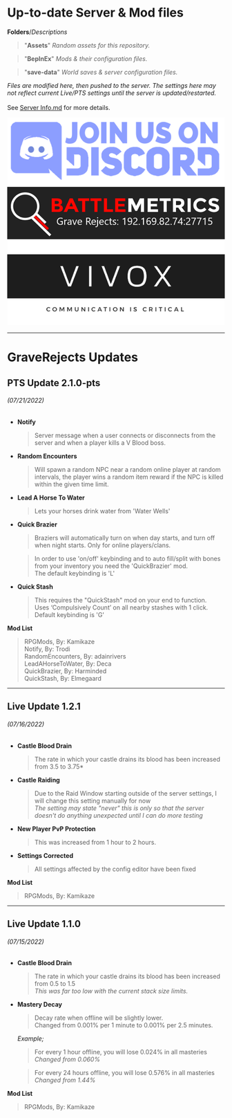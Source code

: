 # Up-to-date Server &amp; Mod files

**Folders**/*Descriptions*
> "**Assets**" *Random assets for this repository.*



> "**BepInEx**" *Mods & their configuration files.*



> "**save-data**" *World saves & server configuration files.*

*Files are modified here, then pushed to the server. The settings here may not reflect current Live/PTS settings until the server is updated/restarted.* <br><br>
See [Server Info.md](/Server%20Info.md) for more details.

[![Join Discord](https://github.com/Armored-22/GraveRejects/blob/main/Assets/join-us-on-discord.png)](https://discord.gg/pTuSasMxR5)
[![Battlemetrics](https://github.com/Armored-22/GraveRejects/blob/main/Assets/gr-battlemetrics-small.png)](https://www.battlemetrics.com/servers/vrising/15590166)
[![Vivox Enabled](https://github.com/Armored-22/GraveRejects/blob/main/Assets/vivox-enabled.png)](https://unity.com/products/vivox)
___

# GraveRejects Updates

## PTS Update 2.1.0-pts
###### *(07/21/2022)*

* **Notify**
  > Server message when a user connects or disconnects from the server and when a player kills a V Blood boss.


* **Random Encounters**<br>
  > Will spawn a random NPC near a random online player at random intervals, the player wins a random item reward if the NPC is killed within the given time limit.


* **Lead A Horse To Water**
  > Lets your horses drink water from 'Water Wells'


* **Quick Brazier**
  > Braziers will automatically turn on when day starts, and turn off when night starts. Only for online players/clans.


  > In order to use 'on/off' keybinding and to auto fill/split with bones from your inventory you need the 'QuickBrazier' mod.<br>
  > The default keybinding is 'L'


* **Quick Stash**
  > This requires the "QuickStash" mod on your end to function.<br>
  > Uses ‘Compulsively Count’ on all nearby stashes with 1 click.<br>
  >  Default keybinding is 'G'

**Mod List**

  > RPGMods, 
  > By: Kamikaze<br>
  > Notify, 
  > By: Trodi<br>
  > RandomEncounters, 
  > By: adainrivers<br>
  > LeadAHorseToWater, 
  > By: Deca<br>
  > QuickBrazier, 
  > By: Harminded<br>
  > QuickStash, 
  > By: Elmegaard
___

## Live Update 1.2.1
###### *(07/16/2022)*

* **Castle Blood Drain**
  > The rate in which your castle drains its blood has been increased from 3.5 to 3.75*


* **Castle Raiding**
  > Due to the Raid Window starting outside of the server settings, I will change this setting manually for now<br>
  > *The setting may state "never" this is only so that the server doesn't do anything unexpected until I can do more testing*


* **New Player PvP Protection**
  > This was increased from 1 hour to 2 hours.


* **Settings Corrected**
  > All settings affected by the config editor have been fixed
  
**Mod List**

  > RPGMods, 
  > By: Kamikaze<br>
___

## Live Update 1.1.0 
###### *(07/15/2022)*

* **Castle Blood Drain**
  > The rate in which your castle drains its blood has been increased from 0.5 to 1.5<br>
  > *This was far too low with the current stack size limits.*<br>

* **Mastery Decay**
  > Decay rate when offline will be slightly lower.<br>
  > Changed from 0.001% per 1 minute to 0.001% per 2.5 minutes.

  *Example;*<br>
  > For every 1 hour offline, you will lose 0.024% in all masteries<br>
  > *Changed from 0.060%*


  > For every 24 hours offline, you will lose 0.576% in all masteries<br>
  > *Changed from 1.44%*

**Mod List**

  > RPGMods, 
  > By: Kamikaze<br>
